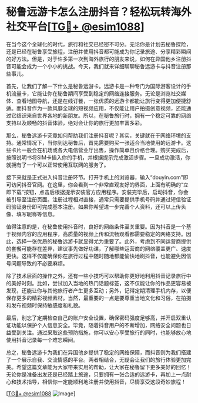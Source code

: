 # 秘鲁远游卡怎么注册抖音？轻松玩转海外社交平台[[TG💪+ @esim1088](https://t.me/s/esim1088)]

在当今这个全球化的时代，旅行和社交已经密不可分。无论你是计划去秘鲁探险，还是已经在秘鲁享受旅程，注册并使用抖音都可能成为你记录旅途、分享精彩瞬间的好方法。但是，对于许多第一次到海外旅行的朋友来说，如何在异国他乡注册抖音可能会成为一个小小的挑战。今天，我们就来详细聊聊秘鲁远游卡与抖音注册那些事儿。

首先，让我们了解一下什么是秘鲁远游卡。远游卡是一种专门为国际游客设计的手机流量卡，它能让你在秘鲁期间享受到稳定的网络连接服务。无论是浏览社交媒体、查看地图导航，还是在线订餐，一张优质的远游卡都能让旅行变得更加便捷舒适。而抖音作为一款风靡全球的短视频应用，不仅能让用户拍摄创意视频，还能通过它结识来自世界各地的新朋友。所以，在秘鲁旅行时，拥有一个稳定可靠的网络支持以及顺畅的抖音体验，绝对会让你的旅行更加丰富多彩。

那么，秘鲁远游卡究竟如何帮助我们注册抖音呢？其实，关键就在于网络环境的支持。通常情况下，当你到达秘鲁后，首先需要购买一张适合当地使用的远游卡。这些卡片一般会在机场或各大电信营业厅出售，操作简单且价格合理。购买完成后，按照说明书将SIM卡插入你的手机，并根据提示完成激活步骤。一旦成功激活，你就拥有了一个可以正常使用互联网的服务了。

接下来就是正式进入抖音注册环节。打开手机上的浏览器，输入“douyin.com”即可访问抖音官网。在这里，你会看到一个非常直观友好的界面，上面有明确的“立即下载”按钮，点击后根据提示安装官方应用程序。安装完毕后，启动抖音，你会被引导至注册页面。注册过程相对直接，通常只需要提供手机号码并通过短信验证码验证身份即可完成基本注册。如果你希望进一步完善个人资料，还可以上传头像、填写昵称等信息。

值得注意的是，在秘鲁使用抖音时，良好的网络条件至关重要。因为抖音是一个基于视频内容的应用程序，高质量的视频上传和流畅观看都需要稳定的网络支持。因此，选择一张优质的秘鲁远游卡就显得尤为重要了。此外，考虑到不同运营商提供的套餐可能存在差异，建议事先做好功课，了解哪些运营商的网络覆盖更广、速度更快。这样不仅能确保你在旅行过程中随时随地都能愉快地刷抖音，也能避免因信号问题导致的不必要麻烦。

除了技术层面的操作之外，还有一些小技巧可以帮助你更好地利用抖音记录旅行中的美好时刻。比如，尝试加入当地的热门话题标签，这不仅能让你的作品更容易被发现，还能让你与其他旅行者产生更多互动；另外，记得定期清理手机内存，以便保存更多的精彩视频素材。当然，最重要的一点是要尊重当地文化和习俗，在拍摄和发布视频时保持敏感度和礼貌。

最后，别忘了定期检查自己的账户安全设置，确保密码强度足够高，并开启双重认证功能以保护个人信息安全。毕竟，随着抖音用户的不断增加，网络安全问题也日益受到关注。通过采取这些预防措施，你可以安心享受旅行的同时，也能够放心地使用抖音记录每一个难忘瞬间。

总之，秘鲁远游卡为我们在异国他乡提供了稳定的网络保障，而抖音则为我们搭建了一个展示自我、交流情感的平台。两者相结合，无疑会让我们的旅行体验更加完美。希望这篇文章能为大家带来实用的帮助，让大家在秘鲁留下更多美好的回忆！无论你是准备出发还是已经踏上旅途，只要拥有一张合适的远游卡，再加上一点耐心和技术指导，相信你一定能顺利地注册并使用抖音，尽情享受这段奇妙旅程！

[[TG💪+ @esim1088](https://t.me/s/esim1088) ![Image](https://i.postimg.cc/4NQfJmqS/Snipaste-2025-05-13-00-14-12.png)]